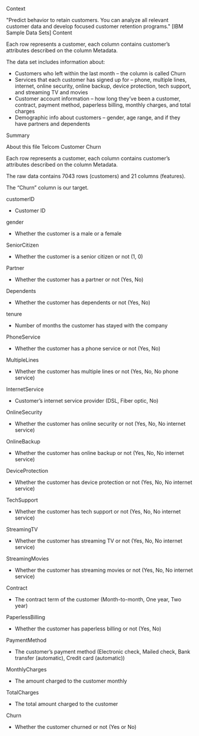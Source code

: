 Context

"Predict behavior to retain customers. You can analyze all relevant customer data and develop focused customer retention programs." [IBM Sample Data Sets]
Content

Each row represents a customer, each column contains customer’s attributes described on the column Metadata.

The data set includes information about:

- Customers who left within the last month – the column is called Churn
- Services that each customer has signed up for – phone, multiple lines, internet, online security, online backup, device protection, tech support, and streaming TV and movies
- Customer account information – how long they’ve been a customer, contract, payment method, paperless billing, monthly charges, and total charges
- Demographic info about customers – gender, age range, and if they have partners and dependents

Summary

About this file
Telcom Customer Churn

Each row represents a customer, each column contains customer’s attributes described on the column Metadata.

The raw data contains 7043 rows (customers) and 21 columns (features).

The “Churn” column is our target.

customerID
- Customer ID

gender
- Whether the customer is a male or a female

SeniorCitizen
- Whether the customer is a senior citizen or not (1, 0)

Partner
- Whether the customer has a partner or not (Yes, No)

Dependents
- Whether the customer has dependents or not (Yes, No)

tenure
- Number of months the customer has stayed with the company

PhoneService
- Whether the customer has a phone service or not (Yes, No)

MultipleLines
- Whether the customer has multiple lines or not (Yes, No, No phone service)

InternetService
- Customer’s internet service provider (DSL, Fiber optic, No)

OnlineSecurity
- Whether the customer has online security or not (Yes, No, No internet service)

OnlineBackup
- Whether the customer has online backup or not (Yes, No, No internet service)

DeviceProtection
- Whether the customer has device protection or not (Yes, No, No internet service)

TechSupport
- Whether the customer has tech support or not (Yes, No, No internet service)

StreamingTV
- Whether the customer has streaming TV or not (Yes, No, No internet service)

StreamingMovies
- Whether the customer has streaming movies or not (Yes, No, No internet service)

Contract
- The contract term of the customer (Month-to-month, One year, Two year)

PaperlessBilling
- Whether the customer has paperless billing or not (Yes, No)

PaymentMethod
- The customer’s payment method (Electronic check, Mailed check, Bank transfer (automatic), Credit card (automatic))

MonthlyCharges
- The amount charged to the customer monthly

TotalCharges
- The total amount charged to the customer

Churn
- Whether the customer churned or not (Yes or No)
